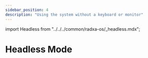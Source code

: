 ```yaml
---
sidebar_position: 4
description: "Using the system without a keyboard or monitor"
---
```


import Headless from "../../../common/radxa-os/\_headless.mdx";

# Headless Mode

<Headless remote_ssh="../getting-started/basic-software-conf#ssh" network="../getting-started/basic-software-conf#Network" serial="./serial" />
